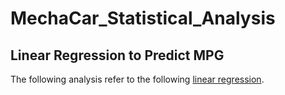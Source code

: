 # MechaCar_Statistical_Analysis

## Linear Regression to Predict MPG
The following analysis refer to the following [linear regression](https://github.com/kowiak89/MechaCar_Statistical_Analysis/blob/main/MC_linear_regression_results.png).

